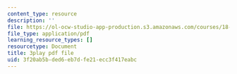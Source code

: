 ```yaml
---
content_type: resource
description: ''
file: https://ol-ocw-studio-app-production.s3.amazonaws.com/courses/18-01sc-single-variable-calculus-fall-2010/3f20ab5bded6eb7dfe21ecc3f417eabc_QLo5dRFEyl8.pdf
file_type: application/pdf
learning_resource_types: []
resourcetype: Document
title: 3play pdf file
uid: 3f20ab5b-ded6-eb7d-fe21-ecc3f417eabc
---
```

